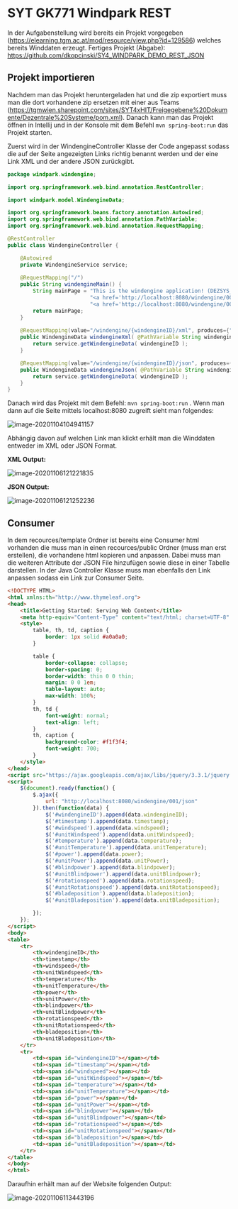# SYT GK771 Windpark REST

In der Aufgabenstellung wird bereits ein Projekt vorgegeben (https://elearning.tgm.ac.at/mod/resource/view.php?id=129586) welches bereits Winddaten erzeugt. 
Fertiges Projekt (Abgabe): https://github.com/dkopcinski/SY4_WINDPARK_DEMO_REST_JSON

## Projekt importieren

Nachdem man das Projekt heruntergeladen hat und die zip exportiert muss man die dort vorhandene zip ersetzen mit einer aus Teams (https://tgmwien.sharepoint.com/sites/SYT4xHIT/Freigegebene%20Dokumente/Dezentrale%20Systeme/pom.xml). Danach kann man das Projekt öffnen in Intellij und in der Konsole mit dem Befehl `mvn spring-boot:run` das Projekt starten.

Zuerst wird in der WindengineController Klasse der Code angepasst  sodass die auf der Seite angezeigten Links richtig benannt werden und der eine Link XML und der andere JSON zurückgibt.

```java
package windpark.windengine;

import org.springframework.web.bind.annotation.RestController;

import windpark.model.WindengineData;

import org.springframework.beans.factory.annotation.Autowired;
import org.springframework.web.bind.annotation.PathVariable;
import org.springframework.web.bind.annotation.RequestMapping;

@RestController
public class WindengineController {

    @Autowired
    private WindengineService service;
	
    @RequestMapping("/")
    public String windengineMain() {
    	String mainPage = "This is the windengine application! (DEZSYS_GK72_WINDPARK) <br/><br/>" +
                          "<a href='http://localhost:8080/windengine/001/xml'>Link to windengine/001/xml</a><br/>" +
                          "<a href='http://localhost:8080/windengine/001/json'>Link to windengine/001/json</a><br/>";
        return mainPage;
    }
    
    @RequestMapping(value="/windengine/{windengineID}/xml", produces={"application/xml"})
    public WindengineData windengineXml( @PathVariable String windengineID ) {
        return service.getWindengineData( windengineID );
    }

    @RequestMapping(value="/windengine/{windengineID}/json", produces={"application/json"})
    public WindengineData windengineJson( @PathVariable String windengineID ) {
        return service.getWindengineData( windengineID );
    }
}
```

Danach wird das Projekt mit dem Befehl: `mvn spring-boot:run` . Wenn man dann auf die Seite mittels localhost:8080 zugreift sieht man folgendes:

![image-20201104104941157](C:\Users\Dawid\AppData\Roaming\Typora\typora-user-images\image-20201104104941157.png)

Abhängig davon auf welchen Link man klickt erhält man die Winddaten entweder im XML oder JSON Format.

**XML Output:**

![image-20201106121221835](C:\Users\Dawid\AppData\Roaming\Typora\typora-user-images\image-20201106121221835.png)

**JSON Output:**

![image-20201106121252236](C:\Users\Dawid\AppData\Roaming\Typora\typora-user-images\image-20201106121252236.png)



## Consumer

In dem recources/template Ordner ist bereits eine Consumer html vorhanden die muss man in einen recources/public Ordner (muss man erst erstellen), die vorhandene html kopieren und anpassen. Dabei muss man die weiteren Attribute der JSON File hinzufügen sowie diese in einer Tabelle darstellen.
In der Java Controller Klasse muss man ebenfalls den Link anpassen sodass ein Link zur Consumer Seite.

```html
<!DOCTYPE HTML>
<html xmlns:th="http://www.thymeleaf.org">
<head>
    <title>Getting Started: Serving Web Content</title>
    <meta http-equiv="Content-Type" content="text/html; charset=UTF-8" />
    <style>
        table, th, td, caption {
            border: 1px solid #a0a0a0;
        }

        table {
            border-collapse: collapse;
            border-spacing: 0;
            border-width: thin 0 0 thin;
            margin: 0 0 1em;
            table-layout: auto;
            max-width: 100%;
        }
        th, td {
            font-weight: normal;
            text-align: left;
        }
        th, caption {
            background-color: #f1f3f4;
            font-weight: 700;
        }
    </style>
</head>
<script src="https://ajax.googleapis.com/ajax/libs/jquery/3.3.1/jquery.min.js"></script>
<script>
    $(document).ready(function() {
        $.ajax({
            url: "http://localhost:8080/windengine/001/json"
        }).then(function(data) {
            $('#windengineID').append(data.windengineID);
            $('#timestamp').append(data.timestamp);
            $('#windspeed').append(data.windspeed);
            $('#unitWindspeed').append(data.unitWindspeed);
            $('#temperature').append(data.temperature);
            $('#unitTemperature').append(data.unitTemperature);
            $('#power').append(data.power);
            $('#unitPower').append(data.unitPower);
            $('#blindpower').append(data.blindpower);
            $('#unitBlindpower').append(data.unitBlindpower);
            $('#rotationspeed').append(data.rotationspeed);
            $('#unitRotationspeed').append(data.unitRotationspeed);
            $('#bladeposition').append(data.bladeposition);
            $('#unitBladeposition').append(data.unitBladeposition);

        });
    });
</script>
<body>
<table>
    <tr>
        <th>windengineID</th>
        <th>timestamp</th>
        <th>windspeed</th>
        <th>unitWindspeed</th>
        <th>temperature</th>
        <th>unitTemperature</th>
        <th>power</th>
        <th>unitPower</th>
        <th>blindpower</th>
        <th>unitBlindpower</th>
        <th>rotationspeed</th>
        <th>unitRotationspeed</th>
        <th>bladeposition</th>
        <th>unitBladeposition</th>
    </tr>
    <tr>
        <td><span id="windengineID"></span></td>
        <td><span id="timestamp"></span></td>
        <td><span id="windspeed"></span></td>
        <td><span id="unitWindspeed"></span></td>
        <td><span id="temperature"></span></td>
        <td><span id="unitTemperature"></span></td>
        <td><span id="power"></span></td>
        <td><span id="unitPower"></span></td>
        <td><span id="blindpower"></span></td>
        <td><span id="unitBlindpower"></span></td>
        <td><span id="rotationspeed"></span></td>
        <td><span id="unitRotationspeed"></span></td>
        <td><span id="bladeposition"></span></td>
        <td><span id="unitBladeposition"></span></td>
    </tr>
</table>
</body>
</html>
```

Daraufhin erhält man auf der Website folgenden Output:

![image-20201106113443196](C:\Users\Dawid\AppData\Roaming\Typora\typora-user-images\image-20201106113443196.png)

